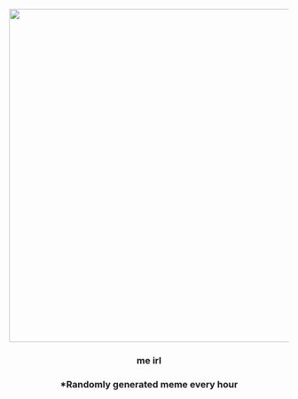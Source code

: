 <p align="center">
        <img src="https://i.redd.it/nyxeyf84g4q81.jpg" width="600" height="600">
        </p>
        <h3 align="center">me irl</h3>
        <h3 align="center">*Randomly generated meme every hour</h3>
    